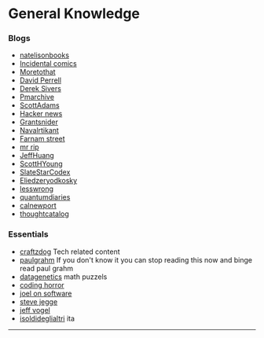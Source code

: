 # General Knowledge
### Blogs

- [natelisonbooks](https://www.nateliason.com/notes)
- [Incidental comics](http://www.incidentalcomics.com/)
- [Moretothat](https://moretothat.com/)
- [David Perrell](https://perell.com/friday-finds-links/)
- [Derek Sivers](https://sive.rs/)
- [Pmarchive](https://pmarchive.com/)
- [ScottAdams](https://linktr.ee/scottadams)
- [Hacker news](https://news.ycombinator.com/)
- [Grantsnider](https://www.grantsnider.com/)
- [Navalrtikant](https://www.navalmanack.com/)
- [Farnam street](https://fs.blog/)
- [mr rip](https://retireinprogress.com/)
- [JeffHuang](https://jeffhuang.com/)
- [ScottHYoung](https://www.scotthyoung.com/)
- [SlateStarCodex](https://slatestarcodex.com/)
- [Eliedzeryodkosky](https://www.yudkowsky.net/)
- [lesswrong](https://www.lesswrong.com/rationality)
- [quantumdiaries](http://www.quantumdiaries.org/)
- [calnewport](http://calnewport.com/blog/)
- [thoughtcatalog](https://thoughtcatalog.com/)

### Essentials

- [craftzdog](https://www.craftz.dog/) Tech related content
- [paulgrahm](notion://www.notion.so/paulgraham.com/) If you don't know it you can stop reading this now and binge read paul grahm
- [datagenetics](http://datagenetics.com/blog.html) math puzzels
- [coding horror](https://blog.codinghorror.com/)
- [joel on software](https://www.joelonsoftware.com/)
- [steve jegge](https://steve-yegge.blogspot.com/)
- [jeff vogel](https://www.spiderwebsoftware.com/misc/jvogel.html)
- [isoldideglialtri](https://isoldideglialtri.com/) ita

---
